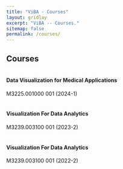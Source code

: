 ```yaml
---
title: "ViBA - Courses"
layout: gridlay
excerpt: "ViBA -- Courses."
sitemap: false
permalink: /courses/
---
```


## Courses
<h4><br>Data Visualization for Medical Applications<br /></h4> M3225.001000 001 (2024-1)

<h4><br>Visualization For Data Analytics<br /></h4> M3239.003100 001 (2023-2)

<h4><br>Visualization For Data Analytics<br /></h4> M3239.003100 001 (2022-2)



<!-- <em>Milan P Allan</em><br /> Methods of manufacturing superconductor and phononic elements <br /> <a href="https://patents.google.com/patent/US10439125B2/en?inventor=Milan+ALLAN&oq=inventor:(Milan+ALLAN)">US10439125B2 (2016)</a> -->


